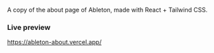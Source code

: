 A copy of the about page of Ableton, made with React + Tailwind CSS. 
### Live preview 
https://ableton-about.vercel.app/
